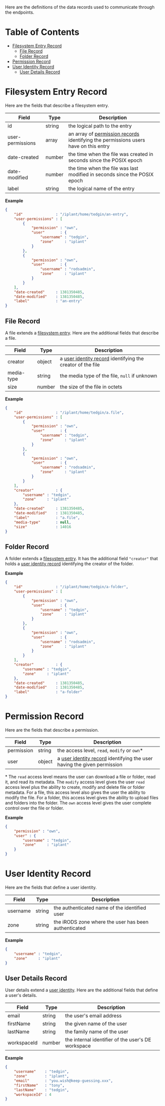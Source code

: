 Here are the definitions of the data records used to communicate through the endpoints.

# Table of Contents

* [Filesystem Entry Record](#filesystem_entry_record)
    * [File Record](#file_record)
    * [Folder Record](#folder_record)
* [Permission Record](#permission_record)
* [User Identity Record](#user_identity_record)
    * [User Details Record](#user_details_record)

# Filesystem Entry Record

Here are the fields that describe a filesystem entry.

| Field            | Type   | Description |
| ---------------- | ------ | ----------- |
| id               | string | the logical path to the entry |
| user-permissions | array  | an array of [permission records](#permission-record) identifying the permissions users have on this entry |
| date-created     | number | the time when the file was created in seconds since the POSIX epoch |
| date-modified    | number | the time when the file was last modified in seconds since the POSIX epoch |
| label            | string | the logical name of the entry |

**Example**

```json
{
    "id"               : "/iplant/home/tedgin/an-entry",
    "user-permissions" : [
        {
            "permission" : "own",
            "user"       : {
                "username" : "tedgin",
                "zone"     : "iplant"
            }
        },
        {
            "permission" : "own",
            "user"       : {
                "username" : "rodsadmin",
                "zone"     : "iplant"
            }
        }
    ],
    "date-created"     : 1381350485,
    "date-modified"    : 1381350485,
    "label"            : "an-entry"
}
```

## File Record

A file extends a [filesystem entry](#filesystem-entry-record). Here are the additional fields that
describe a file.

| Field       | Type   | Description |
| ----------- | ------ | ----------- |
| creator     | object | a [user identity record](#user-identity-record) identifying the creator of the file |
| media-type  | string | the media type of the file, `null` if unknown |
| size        | number | the size of the file in octets |

**Example**

```json
{
    "id"               : "/iplant/home/tedgin/a.file",
    "user-permissions" : [
        {
            "permission" : "own",
            "user"       : {
                "username" : "tedgin",
                "zone"     : "iplant"
            }
        },
        {
            "permission" : "own",
            "user"       : {
                "username" : "rodsadmin",
                "zone"     : "iplant"
            }
        }
    ],
    "creator"          : {
        "username" : "tedgin",
        "zone"     : "iplant"
    },
    "date-created"     : 1381350485,
    "date-modified"    : 1381350485,
    "label"            : "a.file",
    "media-type"       : null,
    "size"             : 14016
}
```

## Folder Record

A folder extends a [filesystem entry](#filesystem-entry-record). It has the additional field
`"creator"` that holds a [user identity record](#user-identity-record) identifying the creator of
the folder.

**Example**

```json
{
    "id"               : "/iplant/home/tedgin/a-folder",
    "user-permissions" : [
        {
            "permission" : "own",
            "user"       : {
                "username" : "tedgin",
                "zone"     : "iplant"
            }
        },
        {
            "permission" : "own",
            "user"       : {
                "username" : "rodsadmin",
                "zone"     : "iplant"
            }
        }
    ],
    "creator"          : {
        "username" : "tedgin",
        "zone"     : "iplant"
    },
    "date-created"     : 1381350485,
    "date-modified"    : 1381350485,
    "label"            : "a-folder"
}
```

# Permission Record

Here are the fields that describe a permission.

| Field      | Type   | Description |
| ---------- | ------ | ----------- |
| permission | string | the access level, `read`, `modify` or `own`\* |
| user       | object | a [user identity record](#user-identity-record) identifying the user having the given permission |

\* The `read` access level means the user can download a file or folder, read it, and read its
metadata. The `modify` access level gives the user `read` access level plus the ability to create,
modify and delete file or folder metadata. For a file, this access level also gives the user the
ability to modify the file. For a folder, this access level gives the ability to upload files and
folders into the folder. The `own` access level gives the user complete control over the file or
folder.

**Example**

```json
{
    "permission" : "own",
    "user" : {
        "username" : "tedgin",
        "zone"     : "iplant"
    }
}
```

# User Identity Record

Here are the fields that define a user identity.

| Field    | Type   | Description |
| -------- | ------ | ----------- |
| username | string | the authenticated name of the identified user |
| zone     | string | the iRODS zone where the user has been authenticated |

**Example**

```json
{
    "username" : "tedgin",
    "zone"     : "iplant"
}
```

## User Details Record

User details extend a [user identity](#user-identity-record). Here are the additional fields that
define a user's details.

| Field       | Type   | Description |
| ----------- | ------ | ----------- |
| email       | string | the user's email address |
| firstName   | string | the given name of the user |
| lastName    | string | the family name of the user |
| workspaceId | number | the internal identifier of the user's DE workspace |

**Example**

```json
{
    "username"    : "tedgin",
    "zone"        : "iplant",
    "email"       : "you.wish@keep-guessing.xxx",
    "firstName"   : "tony",
    "lastName"    : "tedgin",
    "workspaceId" : 4
}
```
